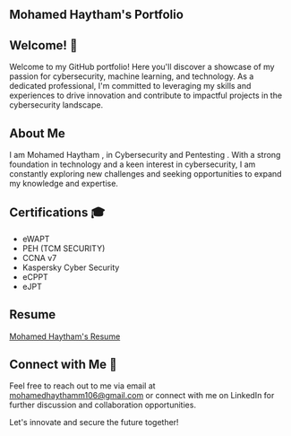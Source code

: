 <h2> Mohamed Haytham's Portfolio </h2>

## Welcome! 👋

Welcome to my GitHub portfolio! Here you'll discover a showcase of my passion for cybersecurity, machine learning, and technology. As a dedicated professional, I'm committed to leveraging my skills and experiences to drive innovation and contribute to impactful projects in the cybersecurity landscape.

## About Me 

I am Mohamed Haytham , in Cybersecurity and Pentesting . With a strong foundation in technology and a keen interest in cybersecurity, I am constantly exploring new challenges and seeking opportunities to expand my knowledge and expertise.

## Certifications 🎓

- eWAPT 
- PEH (TCM SECURITY)
- CCNA v7
- Kaspersky Cyber Security 
- eCPPT
- eJPT


## Resume

[Mohamed Haytham's Resume]([https://www.canva.com/design/DAF-dcHc0cU/YUUWICuOHP_iQc8PM7waog/edit?utm_content=DAF-dcHc0cU&utm_campaign=designshare&utm_medium=link2&utm_source=sharebutton](https://drive.google.com/file/d/1qSk_xrN7buUrSSvymu-x8BuHm_Ro9y_6/view?usp=sharing))


## Connect with Me 📧

Feel free to reach out to me via email at mohamedhaythamm106@gmail.com or connect with me on LinkedIn for further discussion and collaboration opportunities.

Let's innovate and secure the future together!
